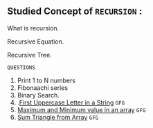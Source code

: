 Studied Concept of `RECURSION` :
--

What is recursion.

Recursive Equation.

Recursive Tree. 

`QUESTIONS`

1. Print 1 to N numbers
2. Fibonaachi series
3. Binary Search.
4. .[First Uppercase Letter in a String](https://www.geeksforgeeks.org/first-uppercase-letter-in-a-string-iterative-and-recursive/) `GFG`
5. [Maximum and Minimum value in an array](https://www.geeksforgeeks.org/recursive-programs-to-find-minimum-and-maximum-elements-of-array/) `GFG`
6. [Sum Triangle from Array](https://www.geeksforgeeks.org/sum-triangle-from-array/) `GFG`

